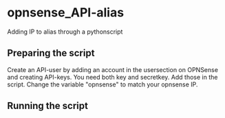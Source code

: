 # opnsense_API-alias
Adding IP to alias through a pythonscript

## Preparing the script
Create an API-user by adding an account in the usersection on OPNSense and creating API-keys. You need both key and secretkey. Add those in the script.
Change the variable "opnsense" to match your opnsense IP.

## Running the script
```python app.py -ip <Your IP to add>
